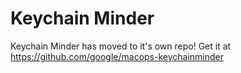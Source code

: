 # Keychain Minder

Keychain Minder has moved to it's own repo! Get it at https://github.com/google/macops-keychainminder
